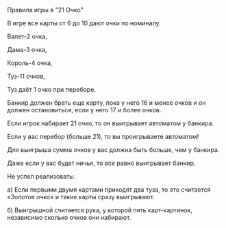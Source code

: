 Правила игры в "21 Очко"

В игре все карты от 6 до 10 дают очки по номиналу. 

Валет-2 очка, 

Дама-3 очка, 

Король-4 очка, 

Туз-11 очков,

Туз даёт 1 очко при переборе.

Банкир должен брать еще карту, пока у него 16 и менее очков и он должен остановиться, если у него 17 и более очков.

Если игрок набирает 21 очко, то он выигрывает автоматом у банкира.

Если у вас перебор (больше 21), то вы проигрываете автоматом!

Для выигрыша сумма очков у вас должна быть больше, чем у банкира.

Даже если у вас будет ничья, то все равно выигрывает банкир.

Не успел реализовать:

а) Если первыми двумя картами приходят два туза, то это считается «Золотое очко» и такие карты сразу выигрывают.

б) Выигрышной считается рука, у которой пять карт-картинок, независимо сколько очков они набирают.

